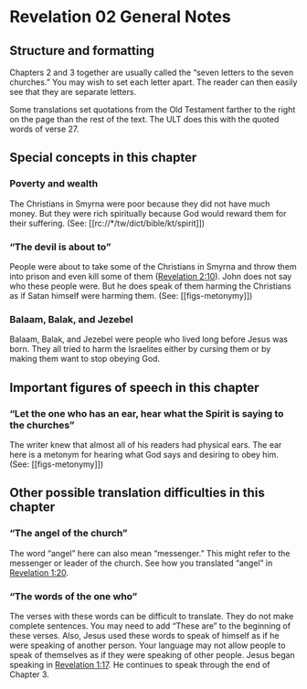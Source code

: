 # Revelation 02 General Notes
## Structure and formatting

Chapters 2 and 3 together are usually called the “seven letters to the seven churches.” You may wish to set each letter apart. The reader can then easily see that they are separate letters.

Some translations set quotations from the Old Testament farther to the right on the page than the rest of the text. The ULT does this with the quoted words of verse 27.

## Special concepts in this chapter

### Poverty and wealth

The Christians in Smyrna were poor because they did not have much money. But they were rich spiritually because God would reward them for their suffering. (See: [[rc://*/tw/dict/bible/kt/spirit]])

### “The devil is about to”

People were about to take some of the Christians in Smyrna and throw them into prison and even kill some of them ([Revelation 2:10](../../rev/02/10.md)). John does not say who these people were. But he does speak of them harming the Christians as if Satan himself were harming them. (See: [[figs-metonymy]])

### Balaam, Balak, and Jezebel

Balaam, Balak, and Jezebel were people who lived long before Jesus was born. They all tried to harm the Israelites either by cursing them or by making them want to stop obeying God.

## Important figures of speech in this chapter

### “Let the one who has an ear, hear what the Spirit is saying to the churches”

The writer knew that almost all of his readers had physical ears. The ear here is a metonym for hearing what God says and desiring to obey him. (See: [[figs-metonymy]])

## Other possible translation difficulties in this chapter

### “The angel of the church”

The word “angel” here can also mean “messenger.” This might refer to the messenger or leader of the church. See how you translated “angel” in [Revelation 1:20](../../rev/01/20.md).

### “The words of the one who”

The verses with these words can be difficult to translate. They do not make complete sentences. You may need to add “These are” to the beginning of these verses. Also, Jesus used these words to speak of himself as if he were speaking of another person. Your language may not allow people to speak of themselves as if they were speaking of other people. Jesus began speaking in [Revelation 1:17](../../rev/01/17.md). He continues to speak through the end of Chapter 3.